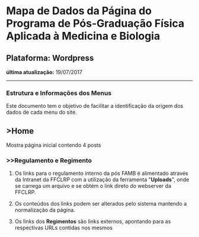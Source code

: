 # Mapa de Dados da Página do Programa de Pós-Graduação Física Aplicada à Medicina e Biologia

## **Plataforma:** Wordpress
**última atualização:** 19/07/2017

---

### Estrutura e Informações dos Menus

Este documento tem o objetivo de facilitar a identificação da origem dos dados de cada menu do site.

## >Home
Mostra página inicial contendo 4 posts

### >>Regulamento e Regimento
1. Os links para o regulamento interno da pós FAMB é alimentado através da Intranet da FFCLRP com a utilização da ferramenta "**Uploads**", onde se carrega um arquivo e se obtém o link direto do webserver da FFCLRP.

2. Os conteúdos dos links podem ser alterados pelo sistema mantendo a normalização da página.

3. Os links dos **Regimentos** são links externos, apontando para as respectivas URLs contidas nos mesmos
